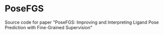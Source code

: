# PoseFGS
Source code for paper "PoseFGS: Improving and Interpreting Ligand Pose Prediction with Fine-Grained Supervision"
